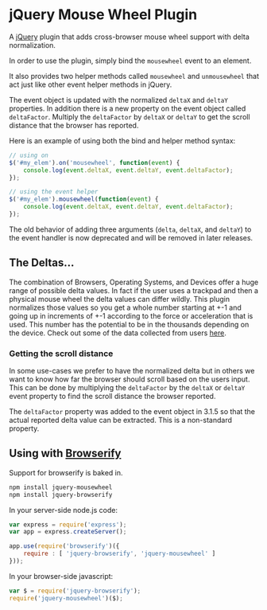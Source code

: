 ﻿# jQuery Mouse Wheel Plugin

A [jQuery](http://jquery.com/) plugin that adds cross-browser mouse wheel support with delta normalization.

In order to use the plugin, simply bind the `mousewheel` event to an element.

It also provides two helper methods called `mousewheel` and `unmousewheel`
that act just like other event helper methods in jQuery.

The event object is updated with the normalized `deltaX` and `deltaY` properties.
In addition there is a new property on the event object called `deltaFactor`. Multiply
the `deltaFactor` by `deltaX` or `deltaY` to get the scroll distance that the browser
has reported.

Here is an example of using both the bind and helper method syntax:

```js
// using on
$('#my_elem').on('mousewheel', function(event) {
    console.log(event.deltaX, event.deltaY, event.deltaFactor);
});

// using the event helper
$('#my_elem').mousewheel(function(event) {
    console.log(event.deltaX, event.deltaY, event.deltaFactor);
});
```

The old behavior of adding three arguments (`delta`, `deltaX`, and `deltaY`) to the
event handler is now deprecated and will be removed in later releases.


## The Deltas...

The combination of Browsers, Operating Systems, and Devices offer a huge range of possible delta values. In fact if the user
uses a trackpad and then a physical mouse wheel the delta values can differ wildly. This plugin normalizes those
values so you get a whole number starting at +-1 and going up in increments of +-1 according to the force or
acceleration that is used. This number has the potential to be in the thousands depending on the device.
Check out some of the data collected from users [here](http://mousewheeldatacollector.herokuapp.com/).

### Getting the scroll distance

In some use-cases we prefer to have the normalized delta but in others we want to know how far the browser should
scroll based on the users input. This can be done by multiplying the `deltaFactor` by the `deltaX` or `deltaY`
event property to find the scroll distance the browser reported.

The `deltaFactor` property was added to the event object in 3.1.5 so that the actual reported delta value can be
extracted. This is a non-standard property.


## Using with [Browserify](http://browserify.org)

Support for browserify is baked in.

```bash
npm install jquery-mousewheel
npm install jquery-browserify
```

In your server-side node.js code:

```js
var express = require('express');
var app = express.createServer();

app.use(require('browserify')({
    require : [ 'jquery-browserify', 'jquery-mousewheel' ]
}));
```

In your browser-side javascript:

```js
var $ = require('jquery-browserify');
require('jquery-mousewheel')($);
```
